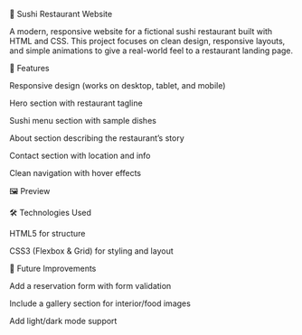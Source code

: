 🍣 Sushi Restaurant Website

A modern, responsive website for a fictional sushi restaurant built with HTML and CSS.
This project focuses on clean design, responsive layouts, and simple animations to give a real-world feel to a restaurant landing page.

🚀 Features

Responsive design (works on desktop, tablet, and mobile)

Hero section with restaurant tagline

Sushi menu section with sample dishes

About section describing the restaurant’s story

Contact section with location and info

Clean navigation with hover effects

🖼️ Preview

🛠️ Technologies Used

HTML5 for structure

CSS3 (Flexbox & Grid) for styling and layout



🎯 Future Improvements

Add a reservation form with form validation

Include a gallery section for interior/food images

Add light/dark mode support
